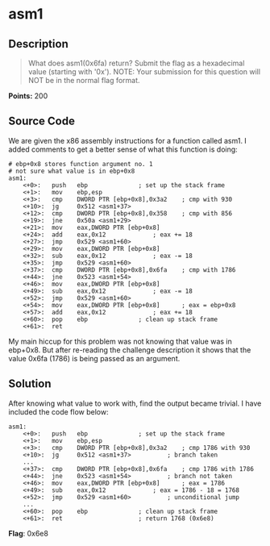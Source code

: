 # asm1

## Description
> What does asm1(0x6fa) return? Submit the flag as a hexadecimal value (starting
> with '0x'). NOTE: Your submission for this question will NOT be in the normal
> flag format.

**Points:** 200

## Source Code

We are given the x86 assembly instructions for a function called asm1. I
added comments to get a better sense of what this function is doing:

```
# ebp+0x8 stores function argument no. 1
# not sure what value is in ebp+0x8
asm1:
	<+0>:	push   ebp				; set up the stack frame
	<+1>:	mov    ebp,esp
	<+3>:	cmp    DWORD PTR [ebp+0x8],0x3a2	; cmp with 930
	<+10>:	jg     0x512 <asm1+37>
	<+12>:	cmp    DWORD PTR [ebp+0x8],0x358	; cmp with 856
	<+19>:	jne    0x50a <asm1+29>
	<+21>:	mov    eax,DWORD PTR [ebp+0x8]
	<+24>:	add    eax,0x12				; eax += 18
	<+27>:	jmp    0x529 <asm1+60>
	<+29>:	mov    eax,DWORD PTR [ebp+0x8]
	<+32>:	sub    eax,0x12				; eax -= 18
	<+35>:	jmp    0x529 <asm1+60>
	<+37>:	cmp    DWORD PTR [ebp+0x8],0x6fa	; cmp with 1786
	<+44>:	jne    0x523 <asm1+54>
	<+46>:	mov    eax,DWORD PTR [ebp+0x8]
	<+49>:	sub    eax,0x12				; eax -= 18
	<+52>:	jmp    0x529 <asm1+60>
	<+54>:	mov    eax,DWORD PTR [ebp+0x8]		; eax = ebp+0x8
	<+57>:	add    eax,0x12				; eax += 18
	<+60>:	pop    ebp				; clean up stack frame
	<+61>:	ret
```

My main hiccup for this problem was not knowing that value was in ebp+0x8. But
after re-reading the challenge description it shows that the value 0x6fa (1786)
is being passed as an argument.

## Solution
After knowing what value to work with, find the output became trivial. I have
included the code flow below:

```
asm1:
	<+0>:	push   ebp				; set up the stack frame
	<+1>:	mov    ebp,esp
	<+3>:	cmp    DWORD PTR [ebp+0x8],0x3a2	; cmp 1786 with 930
	<+10>:	jg     0x512 <asm1+37>			; branch taken
	...
	<+37>:	cmp    DWORD PTR [ebp+0x8],0x6fa	; cmp 1786 with 1786
	<+44>:	jne    0x523 <asm1+54>			; branch not taken
	<+46>:	mov    eax,DWORD PTR [ebp+0x8]		; eax = 1786
	<+49>:	sub    eax,0x12				; eax = 1786 - 18 = 1768
	<+52>:	jmp    0x529 <asm1+60>			; unconditional jump
	...
	<+60>:	pop    ebp				; clean up stack frame
	<+61>:	ret   					; return 1768 (0x6e8)
```

**Flag**: 0x6e8
